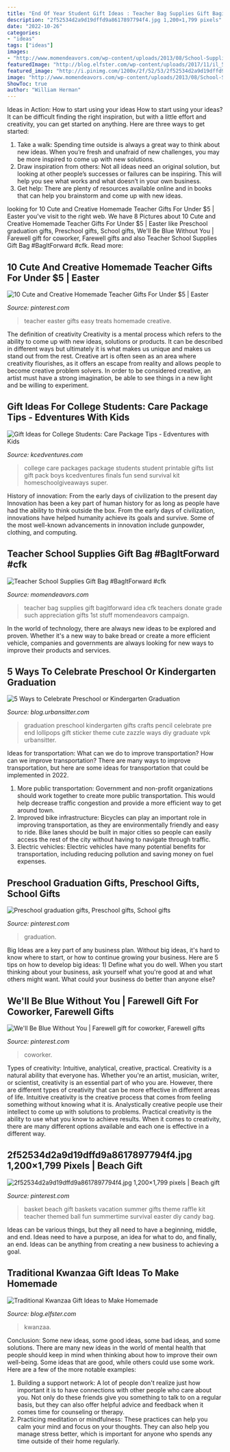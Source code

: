```yaml
---
title: "End Of Year Student Gift Ideas : Teacher Bag Supplies Gift Bagitforward Idea Cfk Teachers Donate Grade Such Appreciation Gifts 1st Stuff Momendeavors Campaign"
description: "2f52534d2a9d19dffd9a8617897794f4.jpg 1,200×1,799 pixels"
date: "2022-10-26"
categories:
- "ideas"
tags: ["ideas"]
images:
- "http://www.momendeavors.com/wp-content/uploads/2013/08/School-Supplies-Teacher-Gift-Bag-BagItForward-491x1024.jpg"
featuredImage: "http://blog.elfster.com/wp-content/uploads/2017/11/il_570xN.1134961272_je82-min.jpg"
featured_image: "http://i.pinimg.com/1200x/2f/52/53/2f52534d2a9d19dffd9a8617897794f4.jpg"
image: "http://www.momendeavors.com/wp-content/uploads/2013/08/School-Supplies-Teacher-Gift-Bag-BagItForward-491x1024.jpg"
ShowToc: true
author: "William Herman"
---
```



Ideas in Action: How to start using your ideas
How to start using your ideas? It can be difficult finding the right inspiration, but with a little effort and creativity, you can get started on anything. Here are three ways to get started: 
1. Take a walk: Spending time outside is always a great way to think about new ideas. When you’re fresh and unafraid of new challenges, you may be more inspired to come up with new solutions. 
2. Draw inspiration from others: Not all ideas need an original solution, but looking at other people’s successes or failures can be inspiring. This will help you see what works and what doesn’t in your own business. 
3. Get help: There are plenty of resources available online and in books that can help you brainstorm and come up with new ideas.

	

		
looking for 10 Cute and Creative Homemade Teacher Gifts For Under $5 | Easter you've visit to the right web. We have 8 Pictures about 10 Cute and Creative Homemade Teacher Gifts For Under $5 | Easter like Preschool graduation gifts, Preschool gifts, School gifts, We&#039;ll Be Blue Without You | Farewell gift for coworker, Farewell gifts and also Teacher School Supplies Gift Bag #BagItForward #cfk. Read more:
		
    
## 10 Cute And Creative Homemade Teacher Gifts For Under $5 | Easter

<img loading=lazy src="https://i.pinimg.com/736x/35/1d/f0/351df0a50e84b8e3b309a0f3ccb755b0.jpg" onerror="this.onerror=null;this.src='https://tse2.mm.bing.net/th?id=OIP.YN0fEvJwHxvemhKzbZl4vwHaLH&amp;pid=15.1';" alt="10 Cute and Creative Homemade Teacher Gifts For Under $5 | Easter">

_Source: pinterest.com_

>teacher easter gifts easy treats homemade creative. 

	

The definition of creativity
Creativity is a mental process which refers to the ability to come up with new ideas, solutions or products. It can be described in different ways but ultimately it is what makes us unique and makes us stand out from the rest. Creative art is often seen as an area where creativity flourishes, as it offers an escape from reality and allows people to become creative problem solvers. In order to be considered creative, an artist must have a strong imagination, be able to see things in a new light and be willing to experiment.

    
## Gift Ideas For College Students: Care Package Tips - Edventures With Kids

<img loading=lazy src="http://www.kcedventures.com/images/britatitle.jpg" onerror="this.onerror=null;this.src='https://tse1.mm.bing.net/th?id=OIP.DEX9-1vanfjIRpGSaWz2kQHaLK&amp;pid=15.1';" alt="Gift Ideas for College Students: Care Package Tips - Edventures with Kids">

_Source: kcedventures.com_

>college care packages package students student printable gifts list gift pack boys kcedventures finals fun send survival kit homeschoolgiveaways super. 

	

History of innovation: From the early days of civilization to the present day
Innovation has been a key part of human history for as long as people have had the ability to think outside the box. From the early days of civilization, innovations have helped humanity achieve its goals and survive. Some of the most well-known advancements in innovation include gunpowder, clothing, and computing.

    
## Teacher School Supplies Gift Bag #BagItForward #cfk

<img loading=lazy src="http://www.momendeavors.com/wp-content/uploads/2013/08/School-Supplies-Teacher-Gift-Bag-BagItForward-491x1024.jpg" onerror="this.onerror=null;this.src='https://tse2.mm.bing.net/th?id=OIP.GfZqQHLnfvRYwMWZkKNbfgHaPc&amp;pid=15.1';" alt="Teacher School Supplies Gift Bag #BagItForward #cfk">

_Source: momendeavors.com_

>teacher bag supplies gift bagitforward idea cfk teachers donate grade such appreciation gifts 1st stuff momendeavors campaign. 

	

In the world of technology, there are always new ideas to be explored and proven. Whether it's a new way to bake bread or create a more efficient vehicle, companies and governments are always looking for new ways to improve their products and services.

    
## 5 Ways To Celebrate Preschool Or Kindergarten Graduation

<img loading=lazy src="https://blog.urbansitter.com/wp-content/uploads/2014/04/sticker.jpg" onerror="this.onerror=null;this.src='https://tse2.mm.bing.net/th?id=OIP.09crlpfClgdCEHrVpfBnxAHaJ6&amp;pid=15.1';" alt="5 Ways to Celebrate Preschool or Kindergarten Graduation">

_Source: blog.urbansitter.com_

>graduation preschool kindergarten gifts crafts pencil celebrate pre end lollipops gift sticker theme cute zazzle ways diy graduate vpk urbansitter. 

	

Ideas for transportation: What can we do to improve transportation?
How can we improve transportation? 
There are many ways to improve transportation, but here are some ideas for transportation that could be implemented in 2022.

1. More public transportation: Government and non-profit organizations should work together to create more public transportation. This would help decrease traffic congestion and provide a more efficient way to get around town.
2. Improved bike infrastructure: Bicycles can play an important role in improving transportation, as they are environmentally friendly and easy to ride. Bike lanes should be built in major cities so people can easily access the rest of the city without having to navigate through traffic. 
3. Electric vehicles: Electric vehicles have many potential benefits for transportation, including reducing pollution and saving money on fuel expenses.

    
## Preschool Graduation Gifts, Preschool Gifts, School Gifts

<img loading=lazy src="https://i.pinimg.com/736x/65/17/b1/6517b1eda80776ff5352dcd7606c1af9--student-gifts-school-gifts.jpg" onerror="this.onerror=null;this.src='https://tse1.mm.bing.net/th?id=OIP.kqWfB5bauAGDeIH00BetpAHaJ3&amp;pid=15.1';" alt="Preschool graduation gifts, Preschool gifts, School gifts">

_Source: pinterest.com_

>graduation. 

	

Big Ideas are a key part of any business plan. Without big ideas, it's hard to know where to start, or how to continue growing your business. Here are 5 tips on how to develop big ideas: 1) Define what you do well. When you start thinking about your business, ask yourself what you're good at and what others might want. What could your business do better than anyone else?

    
## We&#039;ll Be Blue Without You | Farewell Gift For Coworker, Farewell Gifts

<img loading=lazy src="https://i.pinimg.com/736x/c0/d5/73/c0d57305749abcd958664e59b09499f0.jpg" onerror="this.onerror=null;this.src='https://tse4.mm.bing.net/th?id=OIP.mI7Uwa_9jdnTWjZalFWKmQHaJ3&amp;pid=15.1';" alt="We&#039;ll Be Blue Without You | Farewell gift for coworker, Farewell gifts">

_Source: pinterest.com_

>coworker. 

	

Types of creativity: Intuitive, analytical, creative, practical.
Creativity is a natural ability that everyone has. Whether you're an artist, musician, writer, or scientist, creativity is an essential part of who you are. However, there are different types of creativity that can be more effective in different areas of life. Intuitive creativity is the creative process that comes from feeling something without knowing what it is. Analystically creative people use their intellect to come up with solutions to problems. Practical creativity is the ability to use what you know to achieve results. When it comes to creativity, there are many different options available and each one is effective in a different way.

    
## 2f52534d2a9d19dffd9a8617897794f4.jpg 1,200×1,799 Pixels | Beach Gift

<img loading=lazy src="http://i.pinimg.com/1200x/2f/52/53/2f52534d2a9d19dffd9a8617897794f4.jpg" onerror="this.onerror=null;this.src='https://tse1.mm.bing.net/th?id=OIP.DE4Cu1gPQj3z9pQnXYUNRAHaLG&amp;pid=15.1';" alt="2f52534d2a9d19dffd9a8617897794f4.jpg 1,200×1,799 pixels | Beach gift">

_Source: pinterest.com_

>basket beach gift baskets vacation summer gifts theme raffle kit teacher themed ball fun summertime survival easter diy candy bag. 

	

Ideas can be various things, but they all need to have a beginning, middle, and end. Ideas need to have a purpose, an idea for what to do, and finally, an end. Ideas can be anything from creating a new business to achieving a goal.

    
## Traditional Kwanzaa Gift Ideas To Make Homemade

<img loading=lazy src="http://blog.elfster.com/wp-content/uploads/2017/11/il_570xN.1134961272_je82-min.jpg" onerror="this.onerror=null;this.src='https://tse2.mm.bing.net/th?id=OIP.Bbvfiuk9cq7uPciC43OdbQHaJ4&amp;pid=15.1';" alt="Traditional Kwanzaa Gift Ideas to Make Homemade">

_Source: blog.elfster.com_

>kwanzaa. 

	

Conclusion: Some new ideas, some good ideas, some bad ideas, and some solutions.
There are many new ideas in the world of mental health that people should keep in mind when thinking about how to improve their own well-being. Some ideas that are good, while others could use some work. Here are a few of the more notable examples: 
1) Building a support network: A lot of people don't realize just how important it is to have connections with other people who care about you. Not only do these friends give you something to talk to on a regular basis, but they can also offer helpful advice and feedback when it comes time for counseling or therapy. 
2) Practicing meditation or mindfulness: These practices can help you calm your mind and focus on your thoughts. They can also help you manage stress better, which is important for anyone who spends any time outside of their home regularly.

